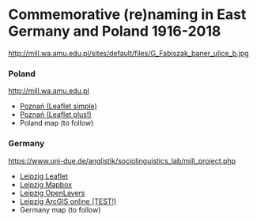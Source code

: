 # Commemorative (re)naming in East Germany and Poland 1916-2018
http://mill.wa.amu.edu.pl/sites/default/files/G_Fabiszak_baner_ulice_b.jpg

<H3> Poland </H3>
<a href="http://mill.wa.amu.edu.pl">http://mill.wa.amu.edu.pl</a>
<ul>
  <li><a href="https://mill-maps.github.io/Poznan_no_zeros_Leaflet">Poznań (Leaflet simple)</a></li>
  <li><a href="https://mill-maps.github.io/Poznan_no_zeros_Leaflet+">Poznań (Leaflet plus!)</a></li>
  <li> Poland map (to follow)</li>
</ul>

<H3> Germany </H3>
<a href="https://www.uni-due.de/anglistik/sociolinguistics_lab/mill_project.php">https://www.uni-due.de/anglistik/sociolinguistics_lab/mill_project.php</a>
<ul>
  <li><a href="https://mill-maps.github.io/Leipzig_Leaflet">Leipzig Leaflet</a></li>
  <li><a href="https://mill-maps.github.io/Leipzig_Mapbox">Leipzig Mapbox</a></li>
  <li><a href="https://mill-maps.github.io/Leipzig_OpenLayers">Leipzig OpenLayers</a></li>
  <li><a href="https://arcg.is/0j8aXC">Leipzig ArcGIS online (TEST!)</a></li>
  <li> Germany map (to follow)</li>
</ul>
